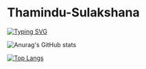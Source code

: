 # Thamindu-Sulakshana

[![Typing SVG](https://readme-typing-svg.demolab.com/?lines=Hi+...+..;Second+I'm+Thamindu+Sulakshana)](https://git.io/typing-svg)


![Anurag's GitHub stats](https://github-readme-stats.vercel.app/api?username=ThaminduSulakshana&theme=yeblu&show_icons=true)

[![Top Langs](https://github-readme-stats.vercel.app/api/top-langs/?username=anuraghazra&layout=compact)](https://github.com/anuraghazra/github-readme-stats)

